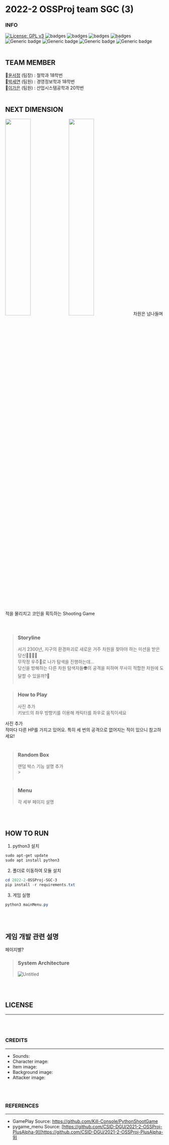 # 2022-2 OSSProj team SGC (3)

### INFO

[![License: GPL v3](https://img.shields.io/badge/License-GPLv3-blue.svg)](https://www.gnu.org/licenses/gpl-3.0)
![badges](https://img.shields.io/badge/OS-ubuntu-red)
![badges](https://img.shields.io/badge/OS-window-red)
![badges](https://img.shields.io/badge/IDE-VSCode-informational)
![badges](https://img.shields.io/badge/pygame-2.0.2-yellow)
![Generic badge](https://img.shields.io/badge/pygame_menu-4.2.0-yellow.svg)
![Generic badge](https://img.shields.io/badge/firebase_admin-6.0.1-orange.svg)
![Generic badge](https://img.shields.io/badge/pyrebase-22.3.0-orange.svg)
![Generic badge](https://img.shields.io/badge/pyautogui-0.9.53-green.svg)
<br><br>

## TEAM MEMBER

🌟[윤서정](https://github.com/harriet221) (팀장) : 철학과 18학번  
🌟[박세연](https://github.com/irina0627) (팀원) : 경영정보학과 18학번  
🌟[이가은](https://github.com/gaeun5744) (팀원) : 산업시스템공학과 20학번
<br><br>

## NEXT DIMENSION

<img src="https://user-images.githubusercontent.com/92314556/204122219-938ec719-034e-4796-8ea1-42198e699db7.png"  width="40%" height="40%"/><img src="https://user-images.githubusercontent.com/92314556/205289614-1c7deb0a-6ed6-4ab3-8451-c4bd45ae3250.png" width="40%" height="40%"/>
차원은 넘나들며 적을 물리치고 코인을 획득하는 Shooting Game<br/><br/><br>

> ### Storyline
>
> 서기 2300년, 지구의 환경파괴로 새로운 거주 차원을 찾아야 하는 미션을 받은 당신👨‍🚀👩‍🚀<br>
> 무작정 우주🌠로 나가 탐색을 진행하는데…<br>
> 당신을 방해하는 다른 차원 탐색자들👽의 공격을 피하며 무사히 적합한 차원에 도달할 수 있을까?🙏
> <br><br>

> ### How to Play
>
> 사진 추가<br>
> 키보드의 좌우 방향키를 이용해 캐릭터를 좌우로 움직이세요<br>

사진 추가<br>
적마다 다른 HP를 가지고 있어요. 특히 세 번의 공격으로 없어지는 적이 있으니 참고하세요!
<br><br>

> ### Random Box
>
> 랜덤 박스 기능 설명 추가<br> > <br><br>

> ### Menu
>
> 각 세부 페이지 설명<br>

<br><br>

## HOW TO RUN

1. python3 설치

```powershell
sudo apt-get update
sudo apt install python3
```

2. 폴더로 이동하여 모듈 설치

```powershell
cd 2022-2-OSSProj-SGC-3
pip install -r requirements.txt
```

3. 게임 실행

```powershell
python3 mainMenu.py
```

<br/></br>

## 게임 개발 관련 설명

페이지별?

> ### System Architecture
>
> ![Untitled](https://s3-us-west-2.amazonaws.com/secure.notion-static.com/4a0b9a61-fe18-466f-b16d-d723e4a15100/Untitled.png)

<br/></br>

## LICENSE

---

<br/></br>

### CREDITS

---

- Sounds:
- Character image:
- Item image:
- Background image:
- Attacker image:

<br/></br>

### REFERENCES

---

- GamePlay Source: https://github.com/Kill-Console/PythonShootGame
- pygame_menu Source: [https://github.com/CSID-DGU/2021-2-OSSProj-PlusAlpha-9](https://github.com/CSID-DGU/2021-2-OSSProj-PlusAlpha-9)
